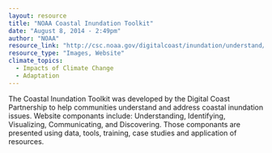 ```yaml
---
layout: resource
title: "NOAA Coastal Inundation Toolkit"
date: "August 8, 2014 - 2:49pm"
author: "NOAA"
resource_link: "http://csc.noaa.gov/digitalcoast/inundation/understand/"
resource_type: "Images, Website"
climate_topics:
  - Impacts of Climate Change
  - Adaptation
---
```


The Coastal Inundation Toolkit was developed by the Digital Coast Partnership to help communities understand and address coastal inundation issues. Website componants include:  Understanding, Identifying, Visualizing, Communicating, and Discovering.  Those componants are presented using data, tools, training, case studies and application of resources.